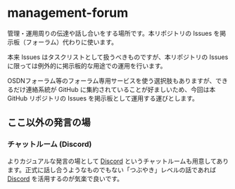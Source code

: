 # management-forum
管理・運用周りの伝達や話し合いをする場所です。本リポジトリの Issues を掲示板（フォーラム）代わりに使います。

本来 Issues はタスクリストとして扱うべきものですが、本リポジトリの Issues に限っては例外的に掲示板的な用途での運用を行います。

OSDNフォーラム等のフォーラム専用サービスを使う選択肢もありますが、できるだけ連絡系統が GitHub に集約されていることが好ましいため、今回は本 GitHub リポジトリの Issues を掲示板として運用する運びとします。

## ここ以外の発言の場
### チャットルーム (Discord)
よりカジュアルな発言の場として [Discord](https://discord.gg/MTWB4ut) というチャットルームも用意してあります。正式に話し合うようなものでもない「つぶやき」レベルの話であれば [Discord](https://discord.gg/MTWB4ut) を活用するのが気楽で良いです。
